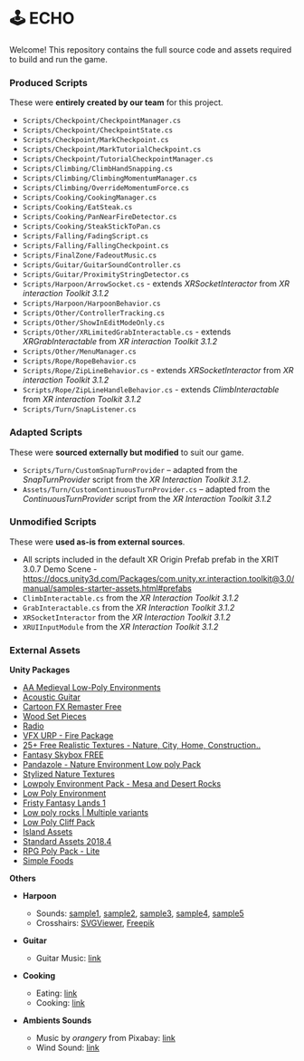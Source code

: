 # 🕹️ ECHO

Welcome! This repository contains the full source code and assets required to build and run the game.

### Produced Scripts

These were **entirely created by our team** for this project.

- `Scripts/Checkpoint/CheckpointManager.cs`
- `Scripts/Checkpoint/CheckpointState.cs`
- `Scripts/Checkpoint/MarkCheckpoint.cs`
- `Scripts/Checkpoint/MarkTutorialCheckpoint.cs`
- `Scripts/Checkpoint/TutorialCheckpointManager.cs`
- `Scripts/Climbing/ClimbHandSnapping.cs`
- `Scripts/Climbing/ClimbingMomentumManager.cs`
- `Scripts/Climbing/OverrideMomentumForce.cs`
- `Scripts/Cooking/CookingManager.cs`
- `Scripts/Cooking/EatSteak.cs`
- `Scripts/Cooking/PanNearFireDetector.cs`
- `Scripts/Cooking/SteakStickToPan.cs`
- `Scripts/Falling/FadingScript.cs`
- `Scripts/Falling/FallingCheckpoint.cs`
- `Scripts/FinalZone/FadeoutMusic.cs`
- `Scripts/Guitar/GuitarSoundController.cs`
- `Scripts/Guitar/ProximityStringDetector.cs`
- `Scripts/Harpoon/ArrowSocket.cs` - extends _XRSocketInteractor_ from _XR interaction Toolkit 3.1.2_
- `Scripts/Harpoon/HarpoonBehavior.cs`
- `Scripts/Other/ControllerTracking.cs`
- `Scripts/Other/ShowInEditModeOnly.cs`
- `Scripts/Other/XRLimitedGrabInteractable.cs` - extends _XRGrabInteractable_ from _XR interaction Toolkit 3.1.2_
- `Scripts/Other/MenuManager.cs`
- `Scripts/Rope/RopeBehavior.cs`
- `Scripts/Rope/ZipLineBehavior.cs` - extends _XRSocketInteractor_ from _XR interaction Toolkit 3.1.2_
- `Scripts/Rope/ZipLineHandleBehavior.cs` - extends _ClimbInteractable_ from _XR interaction Toolkit 3.1.2_
- `Scripts/Turn/SnapListener.cs`

### Adapted Scripts

These were **sourced externally but modified** to suit our game.

- `Scripts/Turn/CustomSnapTurnProvider` – adapted from the _SnapTurnProvider_ script from the _XR Interaction Toolkit 3.1.2_.
- `Assets/Turn/CustomContinuousTurnProvider.cs` – adapted from the _ContinuousTurnProvider_ script from the _XR Interaction Toolkit 3.1.2_


### Unmodified Scripts

These were **used as-is from external sources**.

- All scripts included in the default XR Origin Prefab prefab in the XRIT 3.0.7 Demo Scene - https://docs.unity3d.com/Packages/com.unity.xr.interaction.toolkit@3.0/manual/samples-starter-assets.html#prefabs
- `ClimbInteractable.cs` from the _XR Interaction Toolkit 3.1.2_
- `GrabInteractable.cs` from the _XR Interaction Toolkit 3.1.2_
- `XRSocketInteractor` from the _XR Interaction Toolkit 3.1.2_
- `XRUIInputModule` from the _XR Interaction Toolkit 3.1.2_ 

### External Assets

**Unity Packages**

- [AA Medieval Low-Poly Environments](https://assetstore.unity.com/packages/3d/environments/aa-low-poly-medieval-environment-249533)
- [Acoustic Guitar](https://assetstore.unity.com/packages/3d/props/acoustic-guitar-21037)
- [Cartoon FX Remaster Free](https://assetstore.unity.com/packages/vfx/particles/cartoon-fx-remaster-free-109565)
- [Wood Set Pieces](https://assetstore.unity.com/packages/3d/props/wood-set-pieces-33853)
- [Radio](https://assetstore.unity.com/packages/3d/props/radio-230712)
- [VFX URP - Fire Package](https://assetstore.unity.com/packages/vfx/particles/fire-explosions/vfx-urp-fire-package-305098)
- [25+ Free Realistic Textures - Nature, City, Home, Construction..](https://assetstore.unity.com/packages/2d/textures-materials/25-free-realistic-textures-nature-city-home-construction-more-240323)
- [Fantasy Skybox FREE](https://assetstore.unity.com/packages/2d/textures-materials/sky/fantasy-skybox-free-18353)
- [Pandazole - Nature Environment Low poly Pack](https://assetstore.unity.com/packages/3d/environments/pandazole-nature-environment-low-poly-pack-212621)
- [Stylized Nature Textures](https://assetstore.unity.com/packages/2d/textures-materials/stylized-nature-textures-228680)
- [Lowpoly Environment Pack - Mesa and Desert Rocks](https://assetstore.unity.com/packages/3d/environments/landscapes/lowpoly-environment-pack-mesa-and-desert-rocks-167831)
- [Low Poly Environment](https://assetstore.unity.com/packages/3d/environments/low-poly-environment-315184)
- [Fristy Fantasy Lands 1](https://assetstore.unity.com/packages/3d/environments/fantasy/fristy-fantasy-lands-1-198504)
- [Low poly rocks | Multiple variants](https://assetstore.unity.com/packages/3d/environments/landscapes/low-poly-rocks-multiple-variants-254461)
- [Low Poly Cliff Pack](https://assetstore.unity.com/packages/3d/environments/landscapes/low-poly-cliff-pack-67289)
- [Island Assets](https://assetstore.unity.com/packages/3d/environments/island-assets-56989)
- [Standard Assets 2018.4](https://assetstore.unity.com/packages/essentials/asset-packs/standard-assets-2018-4-check-out-starter-assets-first-person-thi-32351)
- [RPG Poly Pack - Lite](https://assetstore.unity.com/packages/3d/environments/landscapes/rpg-poly-pack-lite-148410)
- [Simple Foods](https://assetstore.unity.com/packages/3d/props/food/simple-foods-207032)

**Others**

- **Harpoon**
  - Sounds: [sample1](https://pixabay.com/sound-effects/grappling-gun-132447/), [sample2](https://pixabay.com/sound-effects/item-equip-6904/), [sample3](https://pixabay.com/sound-effects/pop-1-101427/), [sample4](https://pixabay.com/sound-effects/error-8-206492/), [sample5](https://pixabay.com/sound-effects/camera-shutter-107889/)
  - Crosshairs: [SVGViewer](https://www.svgviewer.dev/), [Freepik](https://www.freepik.com)

- **Guitar**
  - Guitar Music: [link](https://pixabay.com/music/folk-guitar-ambient-339839/)

- **Cooking**
  - Eating: [link](https://pixabay.com/sound-effects/eating-sound-effect-36186/)
  - Cooking: [link](https://pixabay.com/sound-effects/cooking-onions-72799/)

- **Ambients Sounds**
  - Music by *orangery* from Pixabay: [link](https://pixabay.com/music/acoustic-group-coniferous-forest-142569/)
  - Wind Sound: [link](https://pixabay.com/sound-effects/smooth-cold-wind-looped-135538/)

